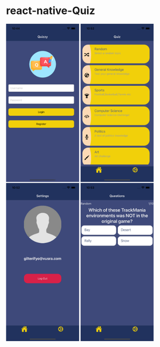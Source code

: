 # react-native-Quiz


<p align="float-left">
  <img src="https://github.com/erkutr-prog/react-native-Quiz/blob/main/assets/screenshots/login.png" width="200" title="hover text">
  <img src="https://github.com/erkutr-prog/react-native-Quiz/blob/main/assets/screenshots/Main.png" width="200" title="hover text">
  <img src="https://github.com/erkutr-prog/react-native-Quiz/blob/main/assets/screenshots/Settings.png" width="200" title="hover text">
  <img src="https://github.com/erkutr-prog/react-native-Quiz/blob/main/assets/screenshots/QuizScreen.png" width="200" title="hover text">

</p>
